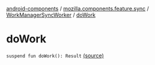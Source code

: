 [android-components](../../index.md) / [mozilla.components.feature.sync](../index.md) / [WorkManagerSyncWorker](index.md) / [doWork](./do-work.md)

# doWork

`suspend fun doWork(): Result` [(source)](https://github.com/mozilla-mobile/android-components/blob/master/components/feature/sync/src/main/java/mozilla/components/feature/sync/WorkManagerSyncDispatcher.kt#L196)